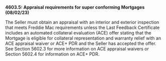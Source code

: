 **4603.5: Appraisal requirements for super conforming Mortgages
(08/02/23)**

The Seller must obtain an appraisal with an interior and exterior
inspection that meets Freddie Mac requirements unless the Last Feedback
Certificate includes an automated collateral evaluation (ACE) offer
stating that the Mortgage is eligible for collateral representation and
warranty relief with an ACE appraisal waiver or ACE+ PDR and the Seller
has accepted the offer. See Section 5602.3 for more information on ACE
appraisal waivers or Section 5602.4 for information on ACE+ PDR.